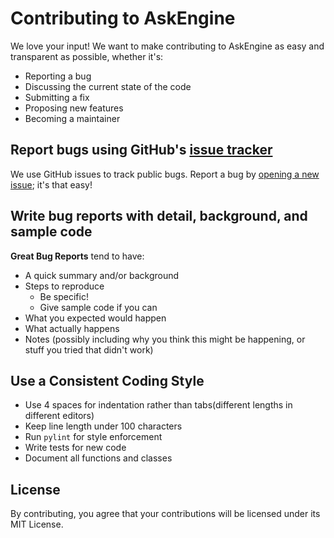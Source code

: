# Contributing to AskEngine

We love your input! We want to make contributing to AskEngine as easy and transparent as possible, whether it's:

- Reporting a bug
- Discussing the current state of the code
- Submitting a fix
- Proposing new features
- Becoming a maintainer



## Report bugs using GitHub's [issue tracker](https://github.com/yourusername/askengine/issues)

We use GitHub issues to track public bugs. Report a bug by [opening a new issue](https://github.com/yourusername/askengine/issues/new); it's that easy!

## Write bug reports with detail, background, and sample code

**Great Bug Reports** tend to have:

- A quick summary and/or background
- Steps to reproduce
  - Be specific!
  - Give sample code if you can
- What you expected would happen
- What actually happens
- Notes (possibly including why you think this might be happening, or stuff you tried that didn't work)

## Use a Consistent Coding Style

* Use 4 spaces for indentation rather than tabs(different lengths in different editors)
* Keep line length under 100 characters
* Run `pylint` for style enforcement
* Write tests for new code
* Document all functions and classes

## License

By contributing, you agree that your contributions will be licensed under its MIT License. 
